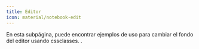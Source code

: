 ```yaml
---
title: Editor
icon: material/notebook-edit
---
```


En esta subpágina, puede encontrar ejemplos de uso para cambiar el fondo del editor
usando cssclasses.
.

